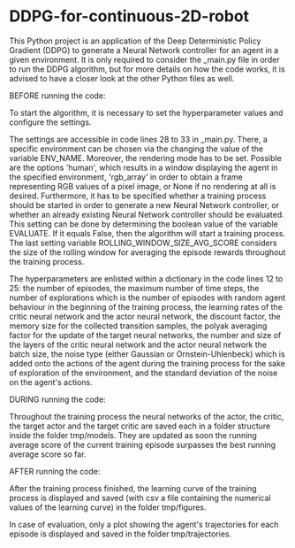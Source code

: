 # DDPG-for-continuous-2D-robot

This Python project is an application of the Deep Deterministic Policy Gradient (DDPG) to generate a Neural Network
controller for an agent in a given environment. It is only required to consider the _main.py file in order to run the
DDPG algorithm, but for more details on how the code works, it is advised to have a closer look at the other Python
files as well. 

BEFORE running the code:

To start the algorithm, it is necessary to set the hyperparameter values and configure the settings.

The settings are accessible in code lines 28 to 33 in _main.py. There, a specific environment can be chosen via the changing
the value of the variable ENV_NAME. Moreover, the rendering mode has to be set. Possible are the options 'human', which
results in a window displaying the agent in the specified environment, 'rgb_array' in order to obtain a frame 
representing RGB values of a pixel image, or None if no rendering at all is desired. Furthermore, it has to be specified
whether a training process should be started in order to generate a new Neural Network controller, or whether an already
existing Neural Network controller should be evaluated. This setting can be done by determining the boolean value of the
variable EVALUATE. If it equals False, then the algorithm will start a training process. The last setting variable 
ROLLING_WINDOW_SIZE_AVG_SCORE considers the size of the rolling window for averaging the episode rewards throughout the 
training process.

The hyperparameters are enlisted within a dictionary in the code lines 12 to 25: the number of episodes, the maximum 
number of time steps, the number of explorations which is the number of episodes with random agent behaviour in the 
beginning of the training process, the learning rates of the critic neural network and the actor neural network,
the discount factor, the memory size for the collected transition samples, the polyak averaging factor for the update of
the target neural networks, the number and size of the layers of the critic neural network and the actor neural network 
the batch size, the noise type (either Gaussian or Ornstein-Uhlenbeck) which is added onto the actions of the agent
during the training process for the sake of exploration of the environment, and the standard deviation of the noise on
the agent's actions.

DURING running the code:

Throughout the training process the neural networks of the actor, the critic, the target actor and the target critic are
saved each in a folder structure inside the folder tmp/models. They are updated as soon the running average score of the
current training episode surpasses the best running average score so far.

AFTER running the code:

After the training process finished, the learning curve of the training process is displayed and saved (with csv a file
containing the numerical values of the learning curve) in the folder tmp/figures.

In case of evaluation, only a plot showing the agent's trajectories for each episode is displayed and saved in the
folder tmp/trajectories.